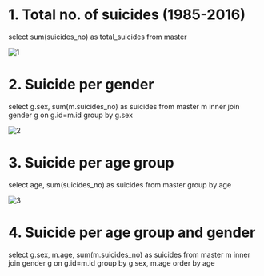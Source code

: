 # 1. Total no. of suicides (1985-2016)
select sum(suicides_no) as total_suicides from master

![1](https://github.com/Gouravdeep-Singh/Suicide_analysis/assets/104523395/c4ec3385-9970-48f1-84db-999452ecd832)


# 2. Suicide per gender
select g.sex, sum(m.suicides_no) as suicides from master m inner join gender g on g.id=m.id group by g.sex

![2](https://github.com/Gouravdeep-Singh/Suicide_analysis/assets/104523395/27d2c667-cee3-4166-aa63-da59ef0f2a6a)

# 3. Suicide per age group
select age, sum(suicides_no) as suicides from master group by age

![3](https://github.com/Gouravdeep-Singh/Suicide_analysis/assets/104523395/df8ecfed-814b-45a8-b1f7-b86fa6fa58a2)

# 4. Suicide per age group and gender
select g.sex, m.age, sum(m.suicides_no) as suicides from master m inner join gender g
on g.id=m.id group by g.sex, m.age order by age 


